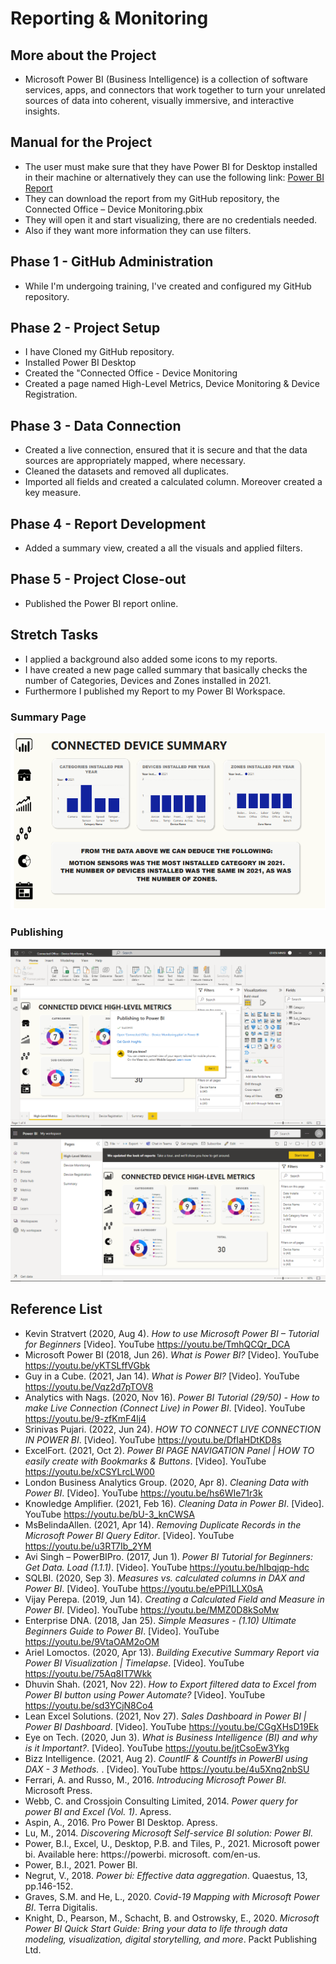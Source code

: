 # Reporting & Monitoring

## More about the Project
- Microsoft Power BI (Business Intelligence) is a collection of software services, apps, and connectors that work together to turn your unrelated sources of data into coherent, visually immersive, and interactive insights.

## Manual for the Project
- The user must make sure that they have Power BI for Desktop installed in their machine or alternatively they can use the following link: <a href= "https://app.powerbi.com/links/wsnMyLRpGl?ctid=331c86e7-d032-436f-bc53-f2552d031012&pbi_source=linkShare">Power BI Report</a></li>
- They can download the report from my GitHub repository, the Connected Office – Device Monitoring.pbix
- They will open it and start visualizing, there are no credentials needed.
- Also if they want more information they can use filters.

## Phase 1 - GitHub Administration
- While I'm undergoing training, I've created and configured my GitHub repository.

## Phase 2 - Project Setup 
- I have Cloned my GitHub repository.
- Installed Power BI Desktop
- Created the "Connected Office - Device Monitoring
- Created a page named High-Level Metrics, Device Monitoring & Device Registration.

## Phase 3 - Data Connection
- Created a live connection, ensured that it is secure and that the data sources are 
appropriately mapped, where necessary.
- Cleaned the datasets and removed all duplicates.
- Imported all fields and created a calculated column. Moreover created a key measure.

## Phase 4 - Report Development
- Added a summary view, created a all the visuals and applied filters.

## Phase 5 - Project Close-out
- Published the Power BI report online.

## Stretch Tasks
- I applied a background also added some icons to my reports. 
- I have created a new page called summary that basically checks the number of Categories, Devices and Zones installed in 2021. 
- Furthermore I published my Report to my Power BI Workspace.

### Summary Page
<img src="/Images/Stretch.PNG" alt="Stretch Task">

### Publishing
<img src="/Images/Task.png" alt="Task">

<img src="/Images/Publish.PNG" alt="Publish">


## Reference List

- Kevin Stratvert (2020, Aug 4).<i> How to use Microsoft Power BI – Tutorial for Beginners </i> [Video]. YouTube https://youtu.be/TmhQCQr_DCA
- Microsoft Power BI (2018, Jun 26).<i> What is Power BI?</i> [Video]. YouTube https://youtu.be/yKTSLffVGbk
- Guy in a Cube. (2021, Jan 14).<i> What is Power BI?</i> [Video]. YouTube https://youtu.be/Vqz2d7pTOV8
- Analytics with Nags. (2020, Nov 16).<i>  Power BI Tutorial (29/50) - How to make Live Connection (Connect Live) in Power BI</i>. [Video]. YouTube https://youtu.be/9-zfKmF4lj4
- Srinivas Pujari. (2022, Jun 24).<i> HOW TO CONNECT LIVE CONNECTION IN POWER BI</i>. [Video]. YouTube https://youtu.be/DfIaHDtKD8s
- ExcelFort. (2021, Oct 2).<i> Power BI PAGE NAVIGATION Panel | HOW TO easily create with Bookmarks & Buttons</i>. [Video]. YouTube https://youtu.be/xCSYLrcLW00
- London Business Analytics Group. (2020, Apr 8).<i> Cleaning Data with Power BI</i>. [Video]. YouTube https://youtu.be/hs6WIe71r3k
- Knowledge Amplifier. (2021, Feb 16).<i> Cleaning Data in Power BI</i>. [Video]. YouTube https://youtu.be/bU-3_knCWSA
- MsBelindaAllen. (2021, Apr 14).<i> Removing Duplicate Records in the Microsoft Power BI Query Editor</i>. [Video]. YouTube https://youtu.be/u3RT7Ib_2YM
- Avi Singh – PowerBIPro. (2017, Jun 1).<i> Power BI Tutorial for Beginners: Get Data. Load (1.1.1)</i>. [Video]. YouTube https://youtu.be/hIbqjqp-hdc
- SQLBI. (2020, Sep 3).<i> Measures vs. calculated columns in DAX and Power BI</i>. [Video]. YouTube https://youtu.be/ePPi1LLX0sA
- Vijay Perepa. (2019, Jun 14).<i> Creating a Calculated Field and Measure in Power BI</i>. [Video]. YouTube https://youtu.be/MMZ0D8kSoMw
- Enterprise DNA. (2018, Jan 25).<i> Simple Measures - (1.10) Ultimate Beginners Guide to Power BI</i>. [Video]. YouTube https://youtu.be/9VtaOAM2oOM
- Ariel Lomoctos. (2020, Apr 13).<i> Building Executive Summary Report via Power BI Visualization | Timelapse</i>. [Video]. YouTube https://youtu.be/75Aq8IT7Wkk
- Dhuvin Shah. (2021, Nov 22).<i> How to Export filtered data to Excel from Power BI button using Power Automate?</i> [Video]. YouTube https://youtu.be/sd3YCjN8Co4
- Lean Excel Solutions. (2021, Nov 27).<i> Sales Dashboard in Power BI | Power BI Dashboard</i>. [Video]. YouTube https://youtu.be/CGgXHsD19Ek
- Eye on Tech. (2020, Jun 3).<i> What is Business Intelligence (BI) and why is it Important?</i>. [Video]. YouTube https://youtu.be/jtCsoEw3Ykg
- Bizz Intelligence. (2021, Aug 2). <i> CountIF & CountIfs in PowerBI using DAX - 3 Methods. </i>. [Video]. YouTube https://youtu.be/4u5Xnq2nbSU
- Ferrari, A. and Russo, M., 2016.<i> Introducing Microsoft Power BI.</i> Microsoft Press.
- Webb, C. and Crossjoin Consulting Limited, 2014.<i> Power query for power BI and Excel (Vol. 1)</i>. Apress.
- Aspin, A., 2016. Pro Power BI Desktop. Apress.
- Lu, M., 2014.<i> Discovering Microsoft Self-service BI solution: Power BI.</i>
- Power, B.I., Excel, U., Desktop, P.B. and Tiles, P., 2021. Microsoft power bi</i>. Available here: https://powerbi. microsoft. com/en-us.
- Power, B.I., 2021. Power BI.
- Negrut, V., 2018.<i> Power bi: Effective data aggregation</i>. Quaestus, 13, pp.146-152.
- Graves, S.M. and He, L., 2020.<i> Covid-19 Mapping with Microsoft Power BI</i>. Terra Digitalis.
- Knight, D., Pearson, M., Schacht, B. and Ostrowsky, E., 2020.<i> Microsoft Power BI Quick Start Guide: Bring your data to life through data modeling, visualization, digital storytelling, and more</i>. Packt Publishing Ltd.

